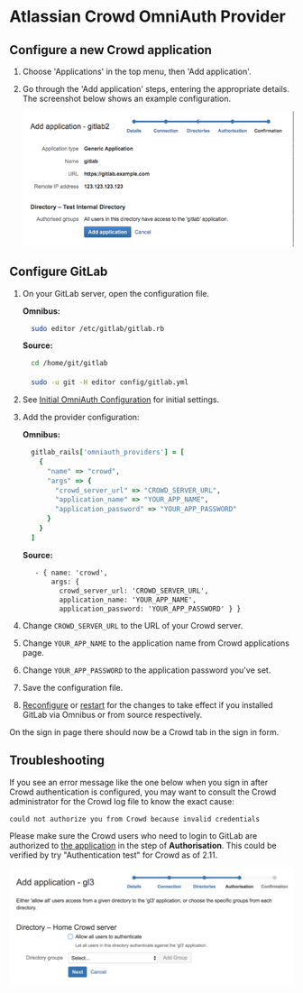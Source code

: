 # Atlassian Crowd OmniAuth Provider

## Configure a new Crowd application

1. Choose 'Applications' in the top menu, then 'Add application'.
1. Go through the 'Add application' steps, entering the appropriate details.
   The screenshot below shows an example configuration.

    ![Example Crowd application configuration](img/crowd_application.png)

## Configure GitLab

1. On your GitLab server, open the configuration file.

    **Omnibus:**

    ```sh
      sudo editor /etc/gitlab/gitlab.rb
    ```

    **Source:**

    ```sh
      cd /home/git/gitlab

      sudo -u git -H editor config/gitlab.yml
    ```

1. See [Initial OmniAuth Configuration](../../integration/omniauth.md#initial-omniauth-configuration)
   for initial settings.

1. Add the provider configuration:

    **Omnibus:**

    ```ruby
      gitlab_rails['omniauth_providers'] = [
        {
          "name" => "crowd",
          "args" => {
            "crowd_server_url" => "CROWD_SERVER_URL",
            "application_name" => "YOUR_APP_NAME",
            "application_password" => "YOUR_APP_PASSWORD"
          }
        }
      ]
    ```

    **Source:**

    ```
       - { name: 'crowd',
           args: {
             crowd_server_url: 'CROWD_SERVER_URL',
             application_name: 'YOUR_APP_NAME',
             application_password: 'YOUR_APP_PASSWORD' } }
    ```
1. Change `CROWD_SERVER_URL` to the URL of your Crowd server.
1. Change `YOUR_APP_NAME` to the application name from Crowd applications page.
1. Change `YOUR_APP_PASSWORD` to the application password you've set.
1. Save the configuration file.
1. [Reconfigure][] or [restart][] for the changes to take effect if you
   installed GitLab via Omnibus or from source respectively.

On the sign in page there should now be a Crowd tab in the sign in form.

[reconfigure]: ../restart_gitlab.md#omnibus-gitlab-reconfigure
[restart]: ../restart_gitlab.md#installations-from-source

## Troubleshooting

If you see an error message like the one below when you sign in after Crowd authentication is configured, you may want to consult the Crowd administrator for the Crowd log file to know the exact cause:

```
could not authorize you from Crowd because invalid credentials
```

Please make sure the Crowd users who need to login to GitLab are authorized to [the application](#configure-a-new-crowd-application) in the step of **Authorisation**. This could be verified by try "Authentication test" for Crowd as of 2.11.

![Example Crowd application authorisation configuration](img/crowd_application_authorisation.png)